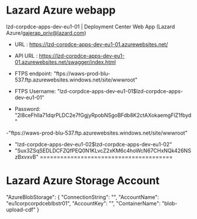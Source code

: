# Lazard Azure webapp
lzd-corpdce-apps-dev-eu1-01 | Deployment Center
Web App (Lazard Azure/gajerap_priv@lazard.com)

- URL : https://lzd-corpdce-apps-dev-eu1-01.azurewebsites.net/
- API URL : https://lzd-corpdce-apps-dev-eu1-01.azurewebsites.net/swagger/index.html

- FTPS endpoint: "ftps://waws-prod-blu-537.ftp.azurewebsites.windows.net/site/wwwroot"
- FTPS Username: "lzd-corpdce-apps-dev-eu1-01\$lzd-corpdce-apps-dev-eu1-01"
- Password: "2l8ceFhlla71dqrPLDC2e7fGgjyRpobNSgoBFdb8K2ctAXokaemgFlZ1fbyd"


-"ftps://waws-prod-blu-537.ftp.azurewebsites.windows.net/site/wwwroot"
- "lzd-corpdce-apps-dev-eu1-02\$lzd-corpdce-apps-dev-eu1-02"
- "Sux3ZSqSEDLDCFZQfPEQ0N1KLvcZ2xKM6c4hoWcN67CHxNQk426NSzBxvxvB"
=======================================
# Lazard Azure Storage Account
"AzureBlobStorage": {
  "ConnectionString": "",
  "AccountName": "eu1corpcorpdceblbstr01",
  "AccountKey": "",
  "ContainerName": "blob-upload-cdf"
}
